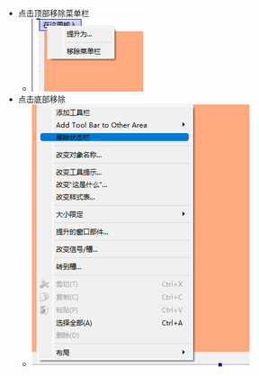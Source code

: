- 点击顶部移除菜单栏
	- ![2d090feda821c5043289a6258f08ba21.png](../../../_resources/2d090feda821c5043289a6258f08ba21-1.png)
- 点击底部移除
	- ![8c099ea3c8f0884af1223cb6e7f12957.png](../../../_resources/8c099ea3c8f0884af1223cb6e7f12957-1.png)